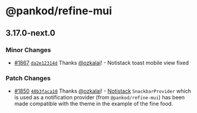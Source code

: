 # @pankod/refine-mui

## 3.17.0-next.0

### Minor Changes

-   [#1867](https://github.com/pankod/refine/pull/1867) [`da2e12314d`](https://github.com/pankod/refine/commit/da2e12314de122405268d07982aa27998c127de4) Thanks [@ozkalai](https://github.com/ozkalai)! - Notistack toast mobile view fixed

### Patch Changes

-   [#1850](https://github.com/pankod/refine/pull/1850) [`40b3faca10`](https://github.com/pankod/refine/commit/40b3faca10d420d5ac21fb9a591db86c009439b8) Thanks [@ozkalai](https://github.com/ozkalai)! - [Notistack](https://github.com/iamhosseindhv/notistack) `SnackbarProvider` which is used as a notification provider (from `@pankod/refine-mui`) has been made compatible with the theme in the example of the fine food.
